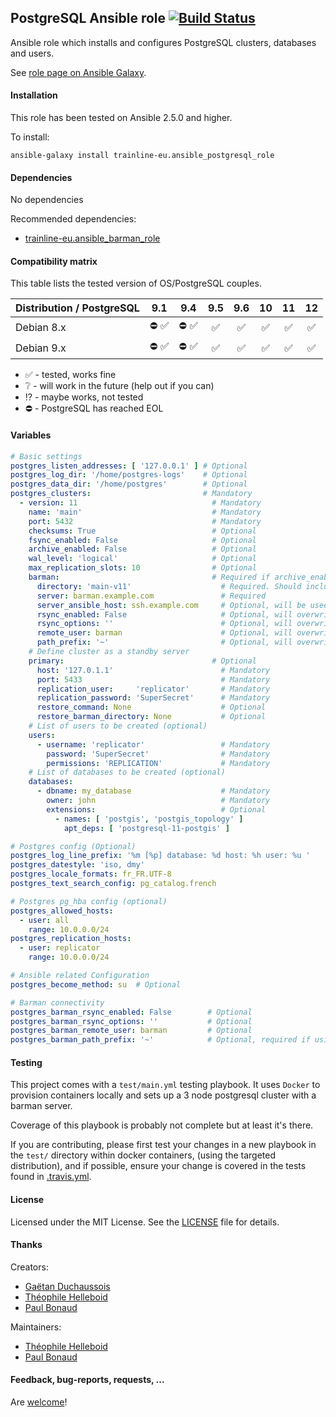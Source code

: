## PostgreSQL Ansible role [![Build Status](https://travis-ci.org/trainline-eu/ansible-postgresql-role.svg?branch=master)](https://travis-ci.org/trainline-eu/ansible-postgresql-role)

Ansible role which installs and configures PostgreSQL clusters, databases and users.

See [role page on Ansible Galaxy](https://galaxy.ansible.com/trainline-eu/ansible_postgresql_role).

#### Installation

This role has been tested on Ansible 2.5.0 and higher.

To install:

```
ansible-galaxy install trainline-eu.ansible_postgresql_role
```

#### Dependencies

No dependencies

Recommended dependencies:
- [trainline-eu.ansible_barman_role](https://galaxy.ansible.com/trainline-eu/ansible_barman_role)

#### Compatibility matrix

This table lists the tested version of OS/PostgreSQL couples.

| Distribution / PostgreSQL | 9.1                           | 9.4                           | 9.5                | 9.6                | 10                 | 11                 | 12                 |
| ------------------------- | :---:                         | :---:                         | :---:              | :---:              | :---:              | :---:              | :---:              |
| Debian 8.x                | :no_entry: :white_check_mark: | :no_entry: :white_check_mark: | :white_check_mark: | :white_check_mark: | :white_check_mark: | :white_check_mark: | :white_check_mark: |
| Debian 9.x                | :no_entry: :white_check_mark: | :no_entry: :white_check_mark: | :white_check_mark: | :white_check_mark: | :white_check_mark: | :white_check_mark: | :white_check_mark: |

- :white_check_mark: - tested, works fine
- :grey_question: - will work in the future (help out if you can)
- :interrobang: - maybe works, not tested
- :no_entry: - PostgreSQL has reached EOL

#### Variables

```yaml
# Basic settings
postgres_listen_addresses: [ '127.0.0.1' ] # Optional
postgres_log_dir: '/home/postgres-logs'    # Optional
postgres_data_dir: '/home/postgres'        # Optional
postgres_clusters:                         # Mandatory
  - version: 11                              # Mandatory
    name: 'main'                             # Mandatory
    port: 5432                               # Mandatory
    checksums: True                          # Optional
    fsync_enabled: False                     # Optional
    archive_enabled: False                   # Optional
    wal_level: 'logical'                     # Optional
    max_replication_slots: 10                # Optional
    barman:                                  # Required if archive_enabled is enabled
      directory: 'main-v11'                    # Required. Should includes the PostgreSQL major version
      server: barman.example.com               # Required
      server_ansible_host: ssh.example.com     # Optional, will be used in place of "server" for Ansible SSH connection
      rsync_enabled: False                     # Optional, will overwrite global variable postgres_barman_rsync_enabled
      rsync_options: ''                        # Optional, will overwrite global variable postgres_barman_rsync_options
      remote_user: barman                      # Optional, will overwrite global variable postgres_barman_remote_user
      path_prefix: '~'                         # Optional, will overwrite global variable postgres_barman_path_prefix
    # Define cluster as a standby server
    primary:                                 # Optional
      host: '127.0.1.1'                        # Mandatory
      port: 5433                               # Mandatory
      replication_user:     'replicator'       # Mandatory
      replication_password: 'SuperSecret'      # Mandatory
      restore_command: None                    # Optional
      restore_barman_directory: None           # Optional
    # List of users to be created (optional)
    users:
      - username: 'replicator'                 # Mandatory
        password: 'SuperSecret'                # Mandatory
        permissions: 'REPLICATION'             # Mandatory
    # List of databases to be created (optional)
    databases:
      - dbname: my_database                    # Mandatory
        owner: john                            # Mandatory
        extensions:                            # Optional
          - names: [ 'postgis', 'postgis_topology' ]
            apt_deps: [ 'postgresql-11-postgis' ]

# Postgres config (Optional)
postgres_log_line_prefix: '%m [%p] database: %d host: %h user: %u '
postgres_datestyle: 'iso, dmy'
postgres_locale_formats: fr_FR.UTF-8
postgres_text_search_config: pg_catalog.french

# Postgres pg_hba config (optional)
postgres_allowed_hosts:
  - user: all
    range: 10.0.0.0/24
postgres_replication_hosts:
  - user: replicator
    range: 10.0.0.0/24

# Ansible related Configuration
postgres_become_method: su  # Optional

# Barman connectivity
postgres_barman_rsync_enabled: False        # Optional
postgres_barman_rsync_options: ''           # Optional
postgres_barman_remote_user: barman         # Optional
postgres_barman_path_prefix: '~'            # Optional, required if using rsync
```

#### Testing

This project comes with a `test/main.yml` testing playbook. It uses `Docker` to provision containers locally and sets up a 3 node postgresql cluster with a barman server.

Coverage of this playbook is probably not complete but at least it's there.

If you are contributing, please first test your changes in a new playbook in the `test/` directory within docker containers, (using the targeted distribution), and if possible, ensure your change is covered in the tests found in [.travis.yml](./.travis.yml).

#### License

Licensed under the MIT License. See the [LICENSE](./LICENSE) file for details.


#### Thanks

Creators:
- [Gaëtan Duchaussois](https://twitter.com/gduchaussois)
- [Théophile Helleboid](https://twitter.com/chtitux)
- [Paul Bonaud](https://twitter.com/paulRb_r)

Maintainers:
- [Théophile Helleboid](https://twitter.com/chtitux)
- [Paul Bonaud](https://twitter.com/paulRb_r)

#### Feedback, bug-reports, requests, ...

Are [welcome](https://github.com/trainline-eu/postgresql/issues)!
